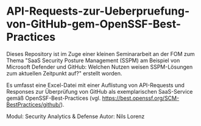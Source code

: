 # API-Requests-zur-Ueberpruefung-von-GitHub-gem-OpenSSF-Best-Practices
Dieses Repository ist im Zuge einer kleinen Seminararbeit an der FOM zum Thema "SaaS Security Posture Management (SSPM) am Beispiel von Microsoft Defender und GitHub: Welchen Nutzen weisen SSPM-Lösungen zum aktuellen Zeitpunkt auf?" erstellt worden.

Es umfasst eine Excel-Datei mit einer Auflistung von API-Requests und Responses zur Überprüfung von GitHub als exemplarischen SaaS-Service gemäß OpenSSF-Best-Practices (vgl. https://best.openssf.org/SCM-BestPractices/github/).

Modul:		Security Analytics & Defense
Autor: 		Nils Lorenz 
